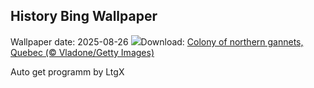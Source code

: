 ## History Bing Wallpaper
Wallpaper date: 2025-08-26
![](https://www.bing.com/th?id=OHR.Gannets_EN-CA1938110347_UHD.jpg&w=1000)Download: [Colony of northern gannets, Quebec (© Vladone/Getty Images)](https://www.bing.com/th?id=OHR.Gannets_EN-CA1938110347_UHD.jpg)

Auto get programm by LtgX
